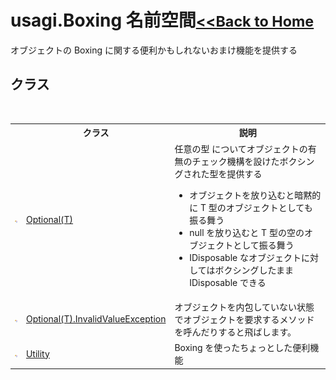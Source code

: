 # usagi.Boxing 名前空間<small>[<<Back to Home](https://github.com/usagi/usagi.cs/blob/master/Help/Home.md)</small> 

オブジェクトの Boxing に関する便利かもしれないおまけ機能を提供する


## クラス
&nbsp;<table><tr><th></th><th>クラス</th><th>説明</th></tr><tr><td>![Public クラス](media/pubclass.gif "Public クラス")</td><td><a href="T_usagi_Boxing_Optional_1.md">Optional(T)</a></td><td>
任意の型<T> についてオブジェクトの有無のチェック機構を設けたボクシングされた型を提供する
&nbsp;<ul><li>オブジェクトを放り込むと暗黙的に T 型のオブジェクトとしても振る舞う</li><li>null を放り込むと T 型の空のオブジェクトとして振る舞う</li><li>IDisposable なオブジェクトに対してはボクシングしたまま IDisposable できる</li></ul></td></tr><tr><td>![Public クラス](media/pubclass.gif "Public クラス")</td><td><a href="T_usagi_Boxing_Optional_1_InvalidValueException.md">Optional(T).InvalidValueException</a></td><td>
オブジェクトを内包していない状態でオブジェクトを要求するメソッドを呼んだりすると飛ばします。</td></tr><tr><td>![Public クラス](media/pubclass.gif "Public クラス")</td><td><a href="T_usagi_Boxing_Utility.md">Utility</a></td><td>
Boxing を使ったちょっとした便利機能</td></tr></table>&nbsp;

